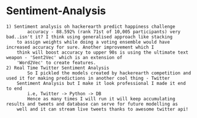 # Sentiment-Analysis
    1) Sentiment analysis oh hackerearth predict happiness challenge 
            accuracy - 88.592% (rank 71st of 10,005 participants) very bad..isn't it? I think using generalised approach like stacking 
	    to assign weights while doing a voting ensemble would have increased accuracy for sure. Another improvement which I 
	    think will boost accuracy to upper 90s is using the ultimate text weapon - 'Sent2Vec' which is an extension of 
	    'Word2Vec' to create features.
    2) Real Time Twitter Sentiment Analysis
            So I pickled the models created by hackerearth competition and used it for making predictions in another cool thing - Twitter 
	    Sentiment Analysis but I make it look professional I made it end to end 
			i.e, Twitter -> Python -> DB 
            Hence as many times I will run it will keep accumulating results and tweets and database can serve for future modelling as   
	    well and it can stream live tweets thanks to awesome twitter api!
      
    
